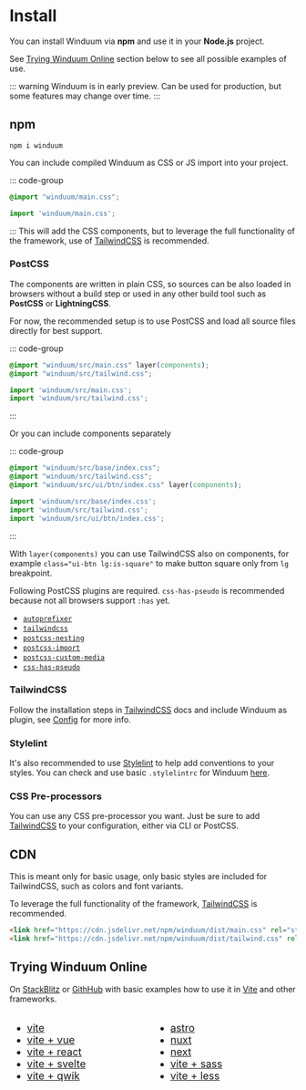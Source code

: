 # Install

You can install Winduum via **npm** and use it in your **Node.js** project.

See [Trying Winduum Online](#trying-winduum-online) section below to see all possible examples of use.

::: warning
Winduum is in early preview. Can be used for production, but some features may change over time.
:::

## npm

```shell
npm i winduum
```

You can include compiled Winduum as CSS or JS import into your project.

::: code-group
```css
@import "winduum/main.css";
```
```js
import 'winduum/main.css';
```
:::
This will add the CSS components, but to leverage the full functionality of the framework, use of [TailwindCSS](#tailwindcss) is recommended.

### PostCSS

The components are written in plain CSS, so sources can be also loaded in browsers without a build step or used in any other build tool such as **PostCSS** or **LightningCSS**. 

For now, the recommended setup is to use PostCSS and load all source files directly for best support.

::: code-group
```css
@import "winduum/src/main.css" layer(components);
@import "winduum/src/tailwind.css";
```
```js
import 'winduum/src/main.css';
import 'winduum/src/tailwind.css';
```
:::

Or you can include components separately

::: code-group
```css
@import "winduum/src/base/index.css";
@import "winduum/src/tailwind.css";
@import "winduum/src/ui/btn/index.css" layer(components);
```
```js
import 'winduum/src/base/index.css';
import 'winduum/src/tailwind.css';
import 'winduum/src/ui/btn/index.css';
```
:::

With `layer(components)` you can use TailwindCSS also on components, for example `class="ui-btn lg:is-square"` to make button square only from `lg` breakpoint.

Following PostCSS plugins are required. `css-has-pseudo` is recommended because not all browsers support `:has` yet.
* [`autoprefixer`](https://www.npmjs.com/package/autoprefixer)
* [`tailwindcss`](https://www.npmjs.com/package/tailwindcss)
* [`postcss-nesting`](https://www.npmjs.com/package/postcss-nesting)
* [`postcss-import`](https://www.npmjs.com/package/postcss-import)
* [`postcss-custom-media`](https://www.npmjs.com/package/postcss-custom-media)
* [`css-has-pseudo`](https://www.npmjs.com/package/css-has-pseudo)

### TailwindCSS

Follow the installation steps in [TailwindCSS](https://tailwindcss.com/docs/installation) docs and include Winduum as plugin, see [Config](config) for more info.

### Stylelint

It's also recommended to use [Stylelint](https://stylelint.io/) to help add conventions to your styles. You can check and use basic `.stylelintrc` for Winduum [here](https://github.com/winduum/winduum/blob/main/.stylelintrc).

### CSS Pre-processors

You can use any CSS pre-processor you want. Just be sure to add [TailwindCSS](#tailwindcss) to your configuration, either via CLI or PostCSS.

## CDN

This is meant only for basic usage, only basic styles are included for TailwindCSS, such as colors and font variants. 

To leverage the full functionality of the framework, [TailwindCSS](#tailwindcss) is recommended.

```html
<link href="https://cdn.jsdelivr.net/npm/winduum/dist/main.css" rel="stylesheet" type="text/css" />
<link href="https://cdn.jsdelivr.net/npm/winduum/dist/tailwind.css" rel="stylesheet" type="text/css" />
```

## Trying Winduum Online

On [StackBlitz](https://stackblitz.com/) or [GithHub](https://github.com/winduum/winduum/tree/main/examples) with basic examples how to use it in [Vite](https://vitejs.dev/) and other frameworks.

<style>
    #trying-winduum-online a {
        display: flex;
        align-items: center;
        gap: 0.5rem;
    }

    #trying-winduum-online a svg {
        width: 0.875rem;
        height: 0.875rem;
    }

    .dark #trying-winduum-online a svg {
        fill: #fff;
    }

    @media all and (max-width: 720px) {
        #trying-winduum-online {
            display: block !important;
            gap: 3rem !important;
        }
    }
</style>

<div id="trying-winduum-online" style="display: flex; gap: 6rem; font-size: 1.125rem;">
<div>

* <a href="https://stackblitz.com/github/winduum/winduum/tree/main/examples/vite" target="_blank" rel="noreferrer">vite <svg><use href="#icon-sb" /></svg></a>
* <a href="https://stackblitz.com/github/winduum/winduum/tree/main/examples/vite-vue" target="_blank" rel="noreferrer">vite + vue <svg><use href="#icon-sb" /></svg></a>
* <a href="https://stackblitz.com/github/winduum/winduum/tree/main/examples/vite-react" target="_blank" rel="noreferrer">vite + react <svg><use href="#icon-sb" /></svg></a>
* <a href="https://stackblitz.com/github/winduum/winduum/tree/main/examples/vite-svelte" target="_blank" rel="noreferrer">vite + svelte <svg><use href="#icon-sb" /></svg></a>
* <a href="https://stackblitz.com/github/winduum/winduum/tree/main/examples/vite-qwik" target="_blank" rel="noreferrer">vite + qwik <svg><use href="#icon-sb" /></svg></a>

</div>

<div>

* <a href="https://stackblitz.com/github/winduum/winduum/tree/main/examples/astro" target="_blank" rel="noreferrer">astro <svg><use href="#icon-sb" /></svg></a>
* <a href="https://stackblitz.com/github/winduum/winduum/tree/main/examples/nuxt" target="_blank" rel="noreferrer">nuxt <svg><use href="#icon-sb" /></svg></a>
* <a href="https://stackblitz.com/github/winduum/winduum/tree/main/examples/next" target="_blank" rel="noreferrer">next <svg><use href="#icon-sb" /></svg></a>
* <a href="https://stackblitz.com/github/winduum/winduum/tree/main/examples/vite-sass" target="_blank" rel="noreferrer">vite + sass <svg><use href="#icon-sb" /></svg></a>
* <a href="https://stackblitz.com/github/winduum/winduum/tree/main/examples/vite-less" target="_blank" rel="noreferrer">vite + less <svg><use href="#icon-sb" /></svg></a>

</div>
</div>
